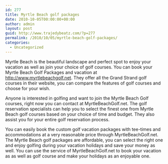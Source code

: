 ```yaml
---
id: 277
title: Myrtle Beach golf packages
date: 2010-10-05T00:00:00+00:00
author: admin
layout: post
guid: http://www.trajedybeatz.com/?p=277
permalink: /2010/10/05/myrtle-beach-golf-packages/
categories:
  - Uncategorized
---
```

Myrtle Beach is the beautiful landscape and perfect spot to enjoy your vacation as well as join your choice of golf courses. You can book your Myrtle Beach Golf Packages and vacation at http://www.myrtlebeachgolf.net. They offer all the Grand Strand golf courses in their website, you can compare the features of golf courses and choose for your wish.

Anyone is interested in golfing and want to join the Myrtle Beach Golf courses, right now you can contact at MyrtleBeachGolf.net. The golf reservation specialists can help you to select the finest one from Myrtle Beach golf courses based on your choice of time and budget. They also assist you for your entire golf reservation process.

You can easily book the custom golf vacation packages with tee-times and accommodations at a very reasonable price through MyrtleBeachGolf.net. The Myrtle Beach golf packages are affordable, you can select the right one and enjoy golfing during your vacation holidays and save your money as well. You can use the service of MyrtleBeachGolf.net to book your vacation as as well as golf course and make your holidays as an enjoyable one.